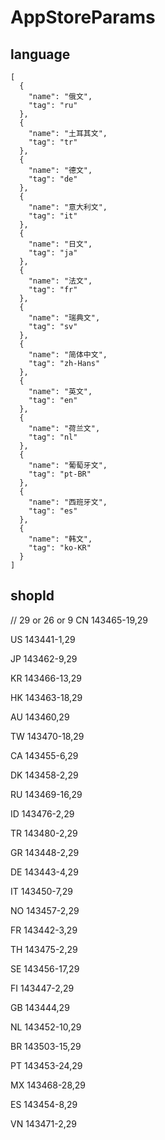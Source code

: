# AppStoreParams

## language
    
    [
	  {
	    "name": "俄文",
	    "tag": "ru"
	  },
	  {
	    "name": "土耳其文",
	    "tag": "tr"
	  },
	  {
	    "name": "德文",
	    "tag": "de"
	  },
	  {
	    "name": "意大利文",
	    "tag": "it"
	  },
	  {
	    "name": "日文",
	    "tag": "ja"
	  },
	  {
	    "name": "法文",
	    "tag": "fr"
	  },
	  {
	    "name": "瑞典文",
	    "tag": "sv"
	  },
	  {
	    "name": "简体中文",
	    "tag": "zh-Hans"
	  },
	  {
	    "name": "英文",
	    "tag": "en"
	  },
	  {
	    "name": "荷兰文",
	    "tag": "nl"
	  },
	  {
	    "name": "葡萄牙文",
	    "tag": "pt-BR"
	  },
	  {
	    "name": "西班牙文",
	    "tag": "es"
	  },
	  {
	    "name": "韩文",
	    "tag": "ko-KR"
	  }
	]

## shopId
// 29 or 26 or 9
CN 143465-19,29

US 143441-1,29

JP 143462-9,29

KR 143466-13,29

HK 143463-18,29

AU 143460,29

TW 143470-18,29

CA 143455-6,29

DK 143458-2,29

RU 143469-16,29

ID 143476-2,29

TR 143480-2,29

GR 143448-2,29

DE 143443-4,29

IT 143450-7,29

NO 143457-2,29

FR 143442-3,29

TH 143475-2,29

SE 143456-17,29

FI 143447-2,29

GB 143444,29

NL 143452-10,29

BR 143503-15,29

PT 143453-24,29

MX 143468-28,29

ES 143454-8,29

VN 143471-2,29

